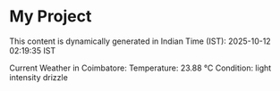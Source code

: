 # My Project

This content is dynamically generated in Indian Time (IST): 2025-10-12 02:19:35 IST


Current Weather in Coimbatore:
Temperature: 23.88 °C
Condition: light intensity drizzle
